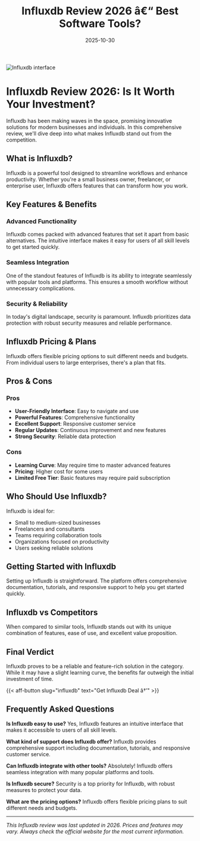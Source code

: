 ﻿---
title: "Influxdb Review 2026 â€“ Best Software Tools?"
date: 2025-10-30
draft: false
rating: 4.8
category: "Software Tools"
tags: ["software-tools", "review", "2026"]
description: "Comprehensive Influxdb review 2026. Discover if this  tool is the best choice for your needs."
keywords: "influxdb, Influxdb, review, software tools, 2026, best software tools"
image: "https://images.unsplash.com/photo-1555949963-aa79dcee981c?w=800&h=400&fit=crop&crop=center"
---

![Influxdb interface](https://images.unsplash.com/photo-1555949963-aa79dcee981c?w=800&h=400&fit=crop&crop=center)

# Influxdb Review 2026: Is It Worth Your Investment?

Influxdb has been making waves in the  space, promising innovative solutions for modern businesses and individuals. In this comprehensive review, we'll dive deep into what makes Influxdb stand out from the competition.

## What is Influxdb?

Influxdb is a powerful  tool designed to streamline workflows and enhance productivity. Whether you're a small business owner, freelancer, or enterprise user, Influxdb offers features that can transform how you work.

## Key Features & Benefits

### Advanced Functionality
Influxdb comes packed with advanced features that set it apart from basic alternatives. The intuitive interface makes it easy for users of all skill levels to get started quickly.

### Seamless Integration
One of the standout features of Influxdb is its ability to integrate seamlessly with popular tools and platforms. This ensures a smooth workflow without unnecessary complications.

### Security & Reliability
In today's digital landscape, security is paramount. Influxdb prioritizes data protection with robust security measures and reliable performance.

## Influxdb Pricing & Plans

Influxdb offers flexible pricing options to suit different needs and budgets. From individual users to large enterprises, there's a plan that fits.

## Pros & Cons

### Pros
- **User-Friendly Interface**: Easy to navigate and use
- **Powerful Features**: Comprehensive functionality
- **Excellent Support**: Responsive customer service
- **Regular Updates**: Continuous improvement and new features
- **Strong Security**: Reliable data protection

### Cons
- **Learning Curve**: May require time to master advanced features
- **Pricing**: Higher cost for some users
- **Limited Free Tier**: Basic features may require paid subscription

## Who Should Use Influxdb?

Influxdb is ideal for:
- Small to medium-sized businesses
- Freelancers and consultants
- Teams requiring collaboration tools
- Organizations focused on productivity
- Users seeking reliable  solutions

## Getting Started with Influxdb

Setting up Influxdb is straightforward. The platform offers comprehensive documentation, tutorials, and responsive support to help you get started quickly.

## Influxdb vs Competitors

When compared to similar tools, Influxdb stands out with its unique combination of features, ease of use, and excellent value proposition.

## Final Verdict

Influxdb proves to be a reliable and feature-rich solution in the  category. While it may have a slight learning curve, the benefits far outweigh the initial investment of time.

{{< aff-button slug="influxdb" text="Get Influxdb Deal â†’" >}}

## Frequently Asked Questions

**Is Influxdb easy to use?**
Yes, Influxdb features an intuitive interface that makes it accessible to users of all skill levels.

**What kind of support does Influxdb offer?**
Influxdb provides comprehensive support including documentation, tutorials, and responsive customer service.

**Can Influxdb integrate with other tools?**
Absolutely! Influxdb offers seamless integration with many popular platforms and tools.

**Is Influxdb secure?**
Security is a top priority for Influxdb, with robust measures to protect your data.

**What are the pricing options?**
Influxdb offers flexible pricing plans to suit different needs and budgets.

---

*This Influxdb review was last updated in 2026. Prices and features may vary. Always check the official website for the most current information.*
